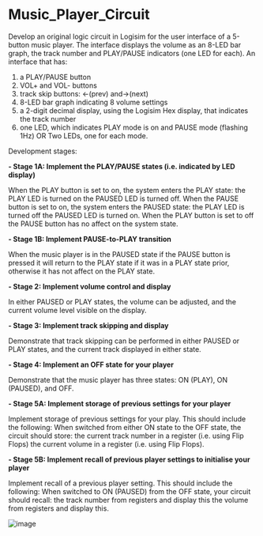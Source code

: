# Music_Player_Circuit

Develop an original logic circuit in Logisim for the user interface of a 5-button music player. The interface displays the volume as an 8-LED bar graph, the track number and PLAY/PAUSE indicators (one LED for each). An interface that has:
1. a PLAY/PAUSE button
2. VOL+ and VOL- buttons
3. track skip buttons: <-(prev) and->(next)
4. 8-LED bar graph indicating 8 volume settings
5. a 2-digit decimal display, using the Logisim Hex display, that indicates the track number
6. one LED, which indicates PLAY mode is on and PAUSE mode (flashing 1Hz) OR Two LEDs, one for each mode.

Development stages:

**- Stage 1A: Implement the PLAY/PAUSE states (i.e. indicated by LED display)**

When the PLAY button is set to on, the system enters the PLAY state:
the PLAY LED is turned on
the PAUSED LED is turned off.
When the PAUSE button is set to on, the system enters the PAUSED state:
the PLAY LED is turned off
the PAUSED LED is turned on.
When the PLAY button is set to off
the PAUSE button has no affect on the system state.


**- Stage 1B: Implement PAUSE-to-PLAY transition** 

When the music player is in the PAUSED state if the PAUSE button is pressed it will return to the PLAY state if it was in a PLAY state prior, otherwise it has not affect on the PLAY state.


**- Stage 2: Implement volume control and display**


In either PAUSED or PLAY states, the volume can be adjusted, and the current volume level visible on the display.

**- Stage 3: Implement track skipping and display**

Demonstrate that track skipping can be performed in either PAUSED or PLAY states, and the current track displayed in either state.


**- Stage 4: Implement an OFF state for your player**

Demonstrate that the music player has three states: ON (PLAY), ON (PAUSED), and OFF.


**- Stage 5A: Implement storage of previous settings for your player**

Implement storage of previous settings for your play. This should include the following:
When switched from either ON state to the OFF state, the circuit should store:
the current track number in a register (i.e. using Flip Flops)
the current volume in a register (i.e. using Flip Flops).

**- Stage 5B: Implement recall of previous player settings to initialise your player**

Implement recall of a previous player setting. This should include the following:
When switched to ON (PAUSED) from the OFF state, your circuit should recall:
the track number from registers and display this
the volume from registers and display this.

![image](https://github.com/thanhthy275/Music_Player_Circuit/assets/67629044/7a9c8dab-ea8a-4b27-9f8b-273df50360ec)
